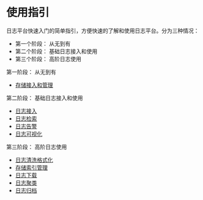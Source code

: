 # 使用指引

日志平台快速入门的简单指引，方便快速的了解和使用日志平台。分为三种情况：

* 第一个阶段： 从无到有
* 第二个阶段： 基础日志接入和使用
* 第三个阶段： 高阶日志使用

第一阶段： 从无到有 

* [存储接入和管理](../ProductFeatures/resource-management/es_management.md)

第二阶段： 基础日志接入和使用

* [日志接入](../ProductFeatures/integrations-logs/logs_overview.md)
* [日志检索](../ProductFeatures/data-visualization/query_log.md)
* [日志告警](../ProductFeatures/alarm-configurations/keyword_monitor.md)
* [日志可视化](../ProductFeatures/data-visualization/log_dashboard.md)

第三阶段： 高阶日志使用

* [日志清洗格式化](../ProductFeatures/integrations-logs/log_simple_format.md)
* [存储索引管理](../ProductFeatures/integrations-logs/es_index_management.md)
* [日志下载](../ProductFeatures/tools/log_download_manage.md)
* [日志聚类](../ProductFeatures/data-visualization/log_reduce.md)
* [日志归档](../ProductFeatures/tools/log_archive.md)


